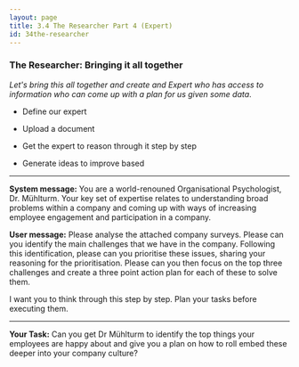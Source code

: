 ```yaml
---
layout: page
title: 3.4 The Researcher Part 4 (Expert)
id: 34the-researcher
---
```


### The Researcher: Bringing it all together

*Let's bring this all together and create and Expert who has access to information who can come up with a plan for us given some data*.

- Define our expert

- Upload a document

- Get the expert to reason through it step by step

- Generate ideas to improve based

-------------

**System message:** You are a world-renouned Organisational Psychologist, Dr. Mühlturm. Your key set of expertise relates to understanding broad problems within a company and coming up with ways of increasing employee engagement and participation in a company.

**User message:** Please analyse the attached company surveys. Please can you identify the main challenges that we have in the company. Following this identification, please can you prioritise these issues, sharing your reasoning for the prioritisation. Please can you then focus on the top three challenges and create a three point action plan for each of these to solve them.

I want you to think through this step by step. Plan your tasks before executing them.

--------------

**Your Task:** Can you get Dr Mühlturm to identify the top things your employees are happy about and give you a plan on how to roll embed these deeper into your company culture?